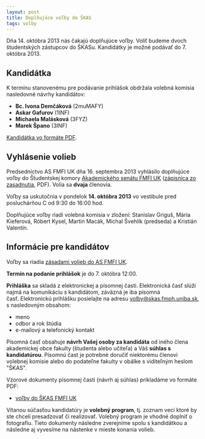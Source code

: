 ```yaml
---
layout: post
title: Doplňujúce voľby do ŠKAS
tags: volby
---
```


Dňa 14. októbra 2013 nás čakajú doplňujúce voľby. Voliť budeme dvoch študentských zástupcov do ŠKASu. Kandidátky je možné podávať do 7. októbra 2013.

## Kandidátka

K termínu stanovenému pre podávanie prihlášok obdržala volebná komisia nasledovné návrhy kandidátov:

* **Bc. Ivona Demčáková** (2muMAFY)
* **Askar Gafurov** (1INF)
* **Michaela Malásková** (3FYZ)
* **Marek Špano** (3INF)

[Kandidátka vo formáte PDF](http://www.fmph.uniba.sk/fileadmin/user_upload/editors/fakulta/organy/as/dokumenty/2013-14/kandidatka_SKAS_oktober2013.pdf).


## Vyhlásenie volieb&nbsp;

Predsedníctvo AS&nbsp;FMFI UK dňa 16. septembra 2013 vyhlásilo doplňujúce voľby do Študentskej komory [Akademického senátu FMFI UK](http://www.fmph.uniba.sk/index.php?id=118) ([zápisnica zo zasadnutia](http://www.fmph.uniba.sk/fileadmin/user_upload/editors/fakulta/organy/as/predsednictvo/2013-14/zapisnica_PAS_16-09-2013.pdf), PDF). Volia sa **dvaja** členovia.


Voľby sa uskutočnia v pondelok **14. októbra 2013** vo vestibule pred posluchárňou C od 9:30 do 16:00 hod.

Doplňujúce voľby riadi volebná komisia&nbsp;v zložení: Stanislav Griguš, Mária Kieferová, Róbert Kysel, Martin Macák, Michal Švehlík (predseda) a Kristián Valentín.


## Informácie pre kandidátov

Voľby sa riadia [zásadami volieb do AS FMFI UK](http://www.fmph.uniba.sk/index.php?id=277).

**Termín na podanie prihlášok** je do 7. októbra 12:00.

**Prihláška** sa skladá z elektronickej a písomnej časti. Elektronická časť slúži najmä na komunikáciu s kandidátom, záväzná je iba písomná časť.&nbsp;Elektronickú prihlášku&nbsp;posielajte&nbsp;na adresu
[volby@skas.fmph.uniba.sk](mailto:volby@skas.fmph.uniba.sk), s nasledovným obsahom:

* meno
* odbor a rok štúdia
* e-mailový a telefonický kontakt

Písomná časť obsahuje&nbsp;**návrh Vašej osoby za kandidáta**&nbsp;od iného člena akademickej obce fakulty (študenta alebo učiteľa) a Váš **súhlas s kandidatúrou**.&nbsp;Písomnú čast je potrebné doručiť niektorému členovi volebnej komisie alebo do podateľne fakulty v obálke s viditeľným heslom "ŠKAS".

Vzorové dokumenty písomnej časti (návrh aj súhlas) prikladáme vo formáte PDF:

* [voľby do ŠKAS FMFI UK](https://docs.google.com/file/d/0B2uXBi4k2UbkUlJmcXE1ZEtlZUU/edit?usp=sharing)

Vítanou súčasťou kandidatúry je&nbsp;**volebný program**, tj. zoznam vecí ktoré by ste chceli presadzovať či realizovať. Volebný program je vhodné doplniť o fotografiu. Tieto dokumenty následne zverejníme spolu s kandidátkou a následne aj vyvesíme na nástenke v mieste konania volieb.

